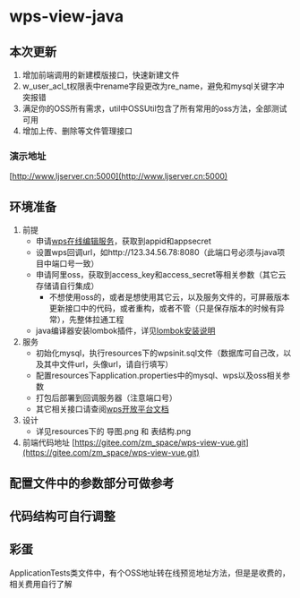 # wps-view-java
## 本次更新
1. 增加前端调用的新建模版接口，快速新建文件
2. w_user_acl_t权限表中rename字段更改为re_name，避免和mysql关键字冲突报错
3. 满足你的OSS所有需求，util中OSSUtil包含了所有常用的oss方法，全部测试可用
4. 增加上传、删除等文件管理接口

### 演示地址
[http://www.ljserver.cn:5000](http://www.ljserver.cn:5000)

## 环境准备
1. 前提
    - 申请[wps在线编辑服务](https://open.wps.cn/weboffice/)，获取到appid和appsecret
    - 设置wps回调url，如http://123.34.56.78:8080（此端口号必须与java项目中端口号一致）
    - 申请阿里oss，获取到access_key和access_secret等相关参数（其它云存储请自行集成）
        - 不想使用oss的，或者是想使用其它云，以及服务文件的，可屏蔽版本更新接口中的代码，或者重构，或者不管（只是保存版本的时候有异常），先整体拉通工程
    - java编译器安装lombok插件，详见[lombok安装说明](https://blog.csdn.net/qq_23501739/article/details/91559450)
2. 服务
    - 初始化mysql，执行resources下的wpsinit.sql文件（数据库可自己改，以及其中文件url，头像url，请自行填写）
    - 配置resources下application.properties中的mysql、wps以及oss相关参数
    - 打包后部署到回调服务器（注意端口号）
    - 其它相关接口请查阅[wps开放平台文档](http://open-doc.wps.cn/)
3. 设计
    - 详见resources下的 导图.png 和 表结构.png
4. 前端代码地址
[https://gitee.com/zm_space/wps-view-vue.git](https://gitee.com/zm_space/wps-view-vue.git)

## 配置文件中的参数部分可做参考
## 代码结构可自行调整

## 彩蛋
ApplicationTests类文件中，有个OSS地址转在线预览地址方法，但是是收费的，相关费用自行了解

